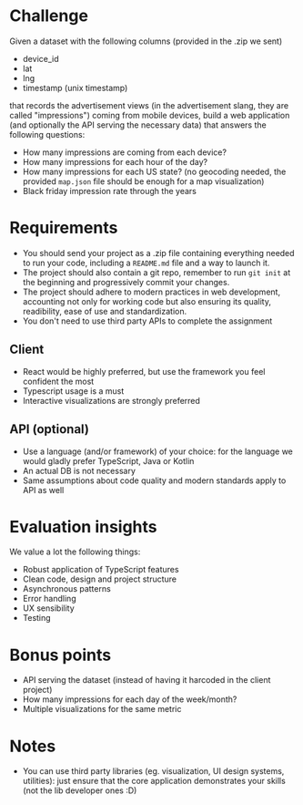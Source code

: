 # Challenge

Given a dataset with the following columns (provided in the .zip we sent)

* device_id
* lat
* lng
* timestamp (unix timestamp)

that records the advertisement views (in the advertisement slang, they are called "impressions") coming from mobile devices, build a web application (and optionally the API serving the necessary data) that answers the following questions:

* How many impressions are coming from each device?
* How many impressions for each hour of the day?
* How many impressions for each US state? (no geocoding needed, the provided `map.json` file should be enough for a map visualization)
* Black friday impression rate through the years

# Requirements

* You should send your project as a .zip file containing everything needed to run your code, including a `README.md` file and a way to launch it. 
* The project should also contain a git repo, remember to run `git init` at the beginning and progressively commit your changes.
* The project should adhere to modern practices in web development, accounting not only for working code but also ensuring its quality, readibility, ease of use and standardization. 
* You don't need to use third party APIs to complete the assignment 

## Client

* React would be highly preferred, but use the framework you feel confident the most
* Typescript usage is a must
* Interactive visualizations are strongly preferred

## API (optional)

* Use a language (and/or framework) of your choice: for the language we would gladly prefer TypeScript, Java or Kotlin
* An actual DB is not necessary
* Same assumptions about code quality and modern standards apply to API as well

# Evaluation insights

We value a lot the following things:

* Robust application of TypeScript features
* Clean code, design and project structure
* Asynchronous patterns
* Error handling
* UX sensibility
* Testing

# Bonus points

* API serving the dataset (instead of having it harcoded in the client project)
* How many impressions for each day of the week/month?
* Multiple visualizations for the same metric

# Notes

* You can use third party libraries (eg. visualization, UI design systems, utilities): just ensure that the core application demonstrates your skills (not the lib developer ones :D)
